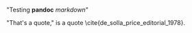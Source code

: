 "Testing **pandoc** *markdown*"

"That's a quote," is a quote \cite{de_solla_price_editorial_1978}.
